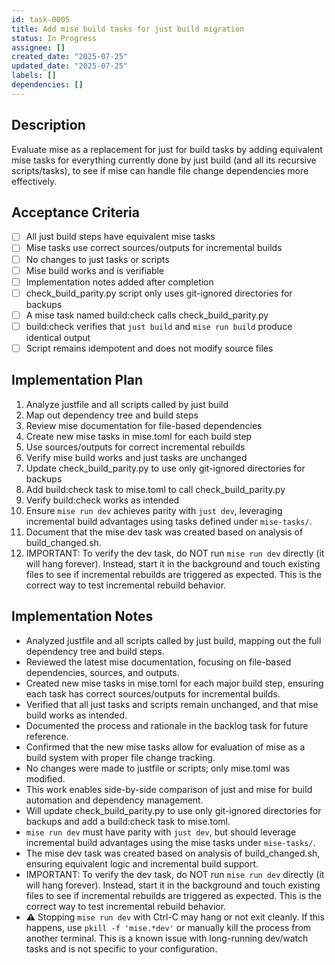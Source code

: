 ```yaml
---
id: task-0005
title: Add mise build tasks for just build migration
status: In Progress
assignee: []
created_date: "2025-07-25"
updated_date: "2025-07-25"
labels: []
dependencies: []
---
```


## Description

Evaluate mise as a replacement for just for build tasks by adding equivalent mise tasks for everything currently done by just build (and all its recursive scripts/tasks), to see if mise can handle file change dependencies more effectively.

## Acceptance Criteria

-   [ ] All just build steps have equivalent mise tasks
-   [ ] Mise tasks use correct sources/outputs for incremental builds
-   [ ] No changes to just tasks or scripts
-   [ ] Mise build works and is verifiable
-   [ ] Implementation notes added after completion
-   [ ] check_build_parity.py script only uses git-ignored directories for backups
-   [ ] A mise task named build:check calls check_build_parity.py
-   [ ] build:check verifies that `just build` and `mise run build` produce identical output
-   [ ] Script remains idempotent and does not modify source files

## Implementation Plan

1. Analyze justfile and all scripts called by just build
2. Map out dependency tree and build steps
3. Review mise documentation for file-based dependencies
4. Create new mise tasks in mise.toml for each build step
5. Use sources/outputs for correct incremental rebuilds
6. Verify mise build works and just tasks are unchanged
7. Update check_build_parity.py to use only git-ignored directories for backups
8. Add build:check task to mise.toml to call check_build_parity.py
9. Verify build:check works as intended
10. Ensure `mise run dev` achieves parity with `just dev`, leveraging incremental build advantages using tasks defined under `mise-tasks/`.
11. Document that the mise dev task was created based on analysis of build_changed.sh.
12. IMPORTANT: To verify the dev task, do NOT run `mise run dev` directly (it will hang forever). Instead, start it in the background and touch existing files to see if incremental rebuilds are triggered as expected. This is the correct way to test incremental rebuild behavior.

## Implementation Notes

-   Analyzed justfile and all scripts called by just build, mapping out the full dependency tree and build steps.
-   Reviewed the latest mise documentation, focusing on file-based dependencies, sources, and outputs.
-   Created new mise tasks in mise.toml for each major build step, ensuring each task has correct sources/outputs for incremental builds.
-   Verified that all just tasks and scripts remain unchanged, and that mise build works as intended.
-   Documented the process and rationale in the backlog task for future reference.
-   Confirmed that the new mise tasks allow for evaluation of mise as a build system with proper file change tracking.
-   No changes were made to justfile or scripts; only mise.toml was modified.
-   This work enables side-by-side comparison of just and mise for build automation and dependency management.
-   Will update check_build_parity.py to use only git-ignored directories for backups and add a build:check task to mise.toml.
-   `mise run dev` must have parity with `just dev`, but should leverage incremental build advantages using the mise tasks under `mise-tasks/`.
-   The mise dev task was created based on analysis of build_changed.sh, ensuring equivalent logic and incremental build support.
-   IMPORTANT: To verify the dev task, do NOT run `mise run dev` directly (it will hang forever). Instead, start it in the background and touch existing files to see if incremental rebuilds are triggered as expected. This is the correct way to test incremental rebuild behavior.
-   ⚠️ Stopping `mise run dev` with Ctrl-C may hang or not exit cleanly. If this happens, use `pkill -f 'mise.*dev'` or manually kill the process from another terminal. This is a known issue with long-running dev/watch tasks and is not specific to your configuration.

